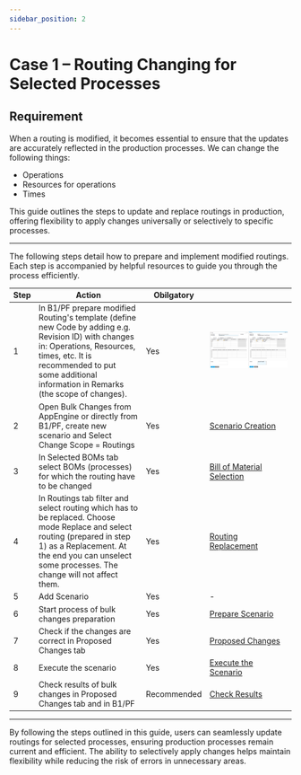 ```yaml
---
sidebar_position: 2
---
```


# Case 1 – Routing Changing for Selected Processes

## Requirement

When a routing is modified, it becomes essential to ensure that the updates are accurately reflected in the production processes. We can change the following things:

- Operations
- Resources for operations
- Times

This guide outlines the steps to update and replace routings in production, offering flexibility to apply changes universally or selectively to specific processes.

---

The following steps detail how to prepare and implement modified routings. Each step is accompanied by helpful resources to guide you through the process efficiently.

| Step | Action | Obilgatory |  |
| --- | --- | --- | --- |
| 1 | In B1/PF prepare modified Routing's template (define new Code by adding e.g. Revision ID) with changes in: Operations, Resources, times, etc. It is recommended to put some additional information in Remarks (the scope of changes). | Yes | ![Routing changing for selected processes](./media/routings.png) |
| 2 | Open Bulk Changes from AppEngine or directly from B1/PF, create new scenario and Select Change Scope = Routings | Yes | [Scenario Creation](https://www.youtube.com/watch?v=bT3bN-AoVSY) |
| 3 | In Selected BOMs tab select BOMs (processes) for which the routing have to be changed | Yes | [Bill of Material Selection](https://www.youtube.com/watch?v=ZdTlC4Nwt3I) |
| 4 | In Routings tab filter and select routing which has to be replaced. Choose mode Replace and select routing (prepared in step 1) as a Replacement. At the end you can unselect some processes. The change will not affect them. | Yes | [Routing Replacement](https://www.youtube.com/watch?v=cvlO5G3b2Wo) |
| 5 | Add Scenario | Yes | - |
| 6 | Start process of bulk changes preparation | Yes | [Prepare Scenario](https://www.youtube.com/watch?v=zJwsojIAK0g) |
| 7 | Check if the changes are correct in Proposed Changes tab | Yes | [Proposed Changes](https://www.youtube.com/watch?v=jbAZyGROrU4) |
| 8 | Execute the scenario | Yes | [Execute the Scenario](https://youtube.com/watch?v=Cbh1toH8Eu4) |
| 9 | Check results of bulk changes in Proposed Changes tab and in B1/PF | Recommended | [Check Results](https://www.youtube.com/watch?v=wukesmAoxEY) |

---
By following the steps outlined in this guide, users can seamlessly update routings for selected processes, ensuring production processes remain current and efficient. The ability to selectively apply changes helps maintain flexibility while reducing the risk of errors in unnecessary areas.
